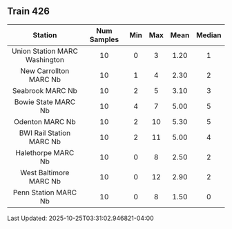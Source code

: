 ## Train 426

| Station | Num Samples | Min | Max | Mean | Median |
| :-----: | :---------: | :-: | :-: | :--: | :----: |
| Union Station MARC Washington | 10 | 0 | 3 | 1.20 | 1 |
| New Carrollton MARC Nb | 10 | 1 | 4 | 2.30 | 2 |
| Seabrook MARC Nb | 10 | 2 | 5 | 3.10 | 3 |
| Bowie State MARC Nb | 10 | 4 | 7 | 5.00 | 5 |
| Odenton MARC Nb | 10 | 2 | 10 | 5.30 | 5 |
| BWI Rail Station MARC Nb | 10 | 2 | 11 | 5.00 | 4 |
| Halethorpe MARC Nb | 10 | 0 | 8 | 2.50 | 2 |
| West Baltimore MARC Nb | 10 | 0 | 12 | 2.90 | 2 |
| Penn Station MARC Nb | 10 | 0 | 8 | 1.50 | 0 |


Last Updated: 2025-10-25T03:31:02.946821-04:00